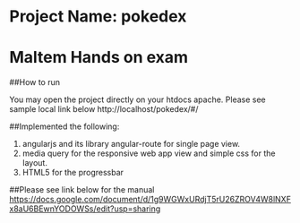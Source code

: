 # Project Name: pokedex
# Maltem Hands on exam


##How to run

You may open the project directly on your htdocs apache. Please see sample local link below
http://localhost/pokedex/#/

##Implemented the following:
1. angularjs and its library angular-route for single page view.
2. media query for the responsive web app view and simple css for the layout.
3. HTML5 for the progressbar

##Please see link below for the manual
https://docs.google.com/document/d/1g9WGWxURdjT5rU26ZROV4W8lNXFx8aU6BEwnYODOWSs/edit?usp=sharing
